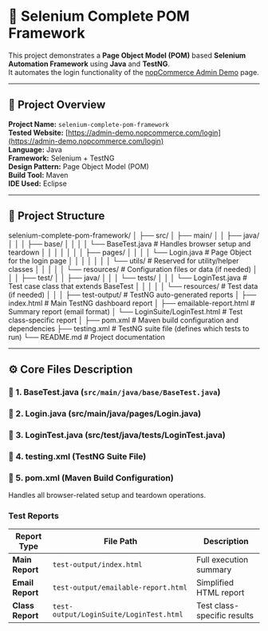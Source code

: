 # 🧪 Selenium Complete POM Framework

This project demonstrates a **Page Object Model (POM)** based **Selenium Automation Framework** using **Java** and **TestNG**.  
It automates the login functionality of the [nopCommerce Admin Demo](https://admin-demo.nopcommerce.com/login) page.

---

## 🚀 Project Overview

**Project Name:** `selenium-complete-pom-framework`  
**Tested Website:** [https://admin-demo.nopcommerce.com/login](https://admin-demo.nopcommerce.com/login)  
**Language:** Java  
**Framework:** Selenium + TestNG  
**Design Pattern:** Page Object Model (POM)  
**Build Tool:** Maven  
**IDE Used:** Eclipse  

---

## 📂 Project Structure
selenium-complete-pom-framework/
│
├── src/
│ ├── main/
│ │ ├── java/
│ │ │ ├── base/
│ │ │ │ └── BaseTest.java # Handles browser setup and teardown
│ │ │ │
│ │ │ ├── pages/
│ │ │ │ └── Login.java # Page Object for the login page
│ │ │ │
│ │ │ └── utils/ # Reserved for utility/helper classes
│ │ │
│ │ └── resources/ # Configuration files or data (if needed)
│ │
│ ├── test/
│ │ ├── java/
│ │ │ └── tests/
│ │ │ └── LoginTest.java # Test case class that extends BaseTest
│ │ │
│ │ └── resources/ # Test data (if needed)
│ │
│
├── test-output/ # TestNG auto-generated reports
│ ├── index.html # Main TestNG dashboard report
│ ├── emailable-report.html # Summary report (email format)
│ └── LoginSuite/LoginTest.html # Test class-specific report
│
├── pom.xml # Maven build configuration and dependencies
├── testing.xml # TestNG suite file (defines which tests to run)
└── README.md # Project documentation


---

## ⚙️ Core Files Description

### 🧩 1. BaseTest.java (`src/main/java/base/BaseTest.java`)
### 🧩 2. Login.java (src/main/java/pages/Login.java)
### 🧩 3. LoginTest.java (src/test/java/tests/LoginTest.java)
### 🧩 4. testing.xml (TestNG Suite File)
### 🧩 5. pom.xml (Maven Build Configuration)
Handles all browser-related setup and teardown operations.

### Test Reports
| Report Type      | File Path                               | Description                 |
| ---------------- | --------------------------------------- | --------------------------- |
| **Main Report**  | `test-output/index.html`                | Full execution summary      |
| **Email Report** | `test-output/emailable-report.html`     | Simplified HTML report      |
| **Class Report** | `test-output/LoginSuite/LoginTest.html` | Test class-specific results |

